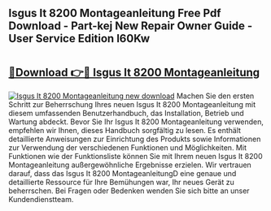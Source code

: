 ## Isgus It 8200 Montageanleitung Free Pdf Download - Part-kej New Repair Owner Guide - User Service Edition l60Kw

# <h2><a href="http://df8th6s.blite.top/?on=Isgus+It+8200+Montageanleitung">🔗Download 👉🔴 Isgus It 8200 Montageanleitung</a></h2>

[![Isgus It 8200 Montageanleitung new download](https://i.imgur.com/lujVjoI.png)](http://df8th6s.blite.top/?on=Isgus+It+8200+Montageanleitung)
Machen Sie den ersten Schritt zur Beherrschung Ihres neuen Isgus It 8200 Montageanleitung mit diesem umfassenden Benutzerhandbuch, das Installation, Betrieb und Wartung abdeckt. Bevor Sie Ihr Isgus It 8200 Montageanleitung verwenden, empfehlen wir Ihnen, dieses Handbuch sorgfältig zu lesen. Es enthält detaillierte Anweisungen zur Einrichtung des Produkts sowie Informationen zur Verwendung der verschiedenen Funktionen und Möglichkeiten. Mit Funktionen wie der Funktionsliste können Sie mit Ihrem neuen Isgus It 8200 Montageanleitung außergewöhnliche Ergebnisse erzielen. Wir vertrauen darauf, dass das Isgus It 8200 MontageanleitungD eine genaue und detaillierte Ressource für Ihre Bemühungen war, Ihr neues Gerät zu beherrschen. Bei Fragen oder Bedenken wenden Sie sich bitte an unser Kundendienstteam.
